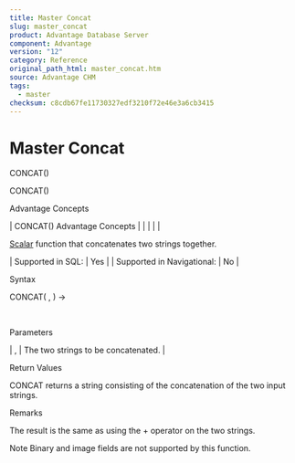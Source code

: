 ```yaml
---
title: Master Concat
slug: master_concat
product: Advantage Database Server
component: Advantage
version: "12"
category: Reference
original_path_html: master_concat.htm
source: Advantage CHM
tags:
  - master
checksum: c8cdb67fe11730327edf3210f72e46e3a6cb3415
---
```


# Master Concat

CONCAT()

CONCAT()

Advantage Concepts

| CONCAT()  Advantage Concepts |  |  |  |  |

[Scalar](master_supported_scalar_functions.md) function that concatenates two strings together.

| Supported in SQL: | Yes |
| Supported in Navigational: | No |

Syntax

CONCAT( <cString1>, <cString2> ) -> <cString>

 

Parameters

| <cString1>, <cString2> | The two strings to be concatenated. |

Return Values

CONCAT returns a string consisting of the concatenation of the two input strings.

Remarks

The result is the same as using the + operator on the two strings.

Note Binary and image fields are not supported by this function.
